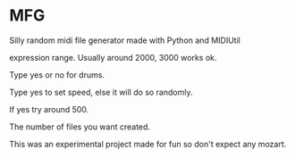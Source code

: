 # MFG
Silly random midi file generator made with Python and MIDIUtil

expression range. Usually around 2000, 3000 works ok.

Type yes or no for drums.

Type yes to set speed, else it will do so randomly.

If yes try around 500.

The number of files you want created.

This was an experimental project made for fun so don't expect any mozart.
